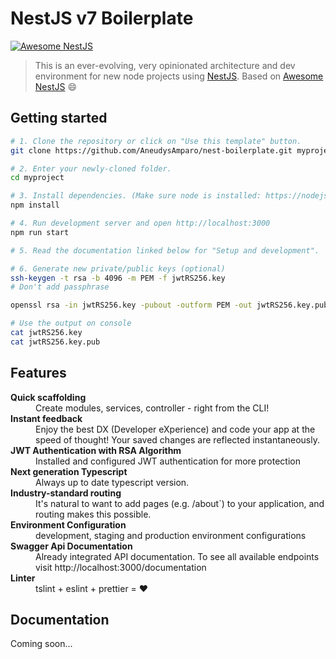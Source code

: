 # NestJS v7 Boilerplate

[![Awesome NestJS](https://img.shields.io/badge/Awesome-NestJS-blue.svg?longCache=true&style=flat-square)](https://github.com/juliandavidmr/awesome-nestjs)

> This is an ever-evolving, very opinionated architecture and dev environment for new node projects using [NestJS](https://nestjs.com). Based on [Awesome NestJS](https://github.com/juliandavidmr/awesome-nestjs) 😄

## Getting started

```bash
# 1. Clone the repository or click on "Use this template" button.
git clone https://github.com/AneudysAmparo/nest-boilerplate.git myproject

# 2. Enter your newly-cloned folder.
cd myproject

# 3. Install dependencies. (Make sure node is installed: https://nodejs.org/en/download/)
npm install

# 4. Run development server and open http://localhost:3000
npm run start

# 5. Read the documentation linked below for "Setup and development".

# 6. Generate new private/public keys (optional)
ssh-keygen -t rsa -b 4096 -m PEM -f jwtRS256.key
# Don't add passphrase

openssl rsa -in jwtRS256.key -pubout -outform PEM -out jwtRS256.key.pub

# Use the output on console
cat jwtRS256.key
cat jwtRS256.key.pub

```

## Features

<dl>
  <dt><b>Quick scaffolding</b></dt>
  <dd>Create modules, services, controller - right from the CLI!</dd>

  <dt><b>Instant feedback</b></dt>
  <dd>Enjoy the best DX (Developer eXperience) and code your app at the speed of thought! Your saved changes are reflected instantaneously.</dd>

  <dt><b>JWT Authentication with RSA Algorithm</b></dt>
  <dd>Installed and configured JWT authentication for more protection</dd>

  <dt><b>Next generation Typescript</b></dt>
  <dd>Always up to date typescript version.</dd>

  <dt><b>Industry-standard routing</b></dt>
  <dd>It's natural to want to add pages (e.g. /about`) to your application, and routing makes this possible.</dd>

  <dt><b>Environment Configuration</b></dt>
  <dd>development, staging and production environment configurations</dd>

  <dt><b>Swagger Api Documentation</b></dt>
  <dd>Already integrated API documentation. To see all available endpoints visit http://localhost:3000/documentation</dd>

  <dt><b>Linter</b></dt>  
  <dd>tslint + eslint + prettier = ❤️</dd>
</dl>

## Documentation

Coming soon...


